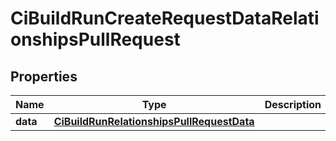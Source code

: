 

# CiBuildRunCreateRequestDataRelationshipsPullRequest


## Properties

| Name | Type | Description | Notes |
|------------ | ------------- | ------------- | -------------|
|**data** | [**CiBuildRunRelationshipsPullRequestData**](CiBuildRunRelationshipsPullRequestData.md) |  |  [optional] |




